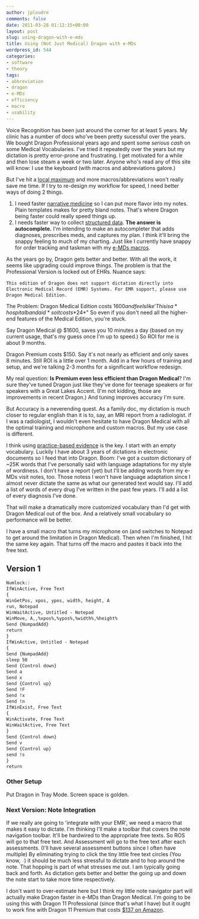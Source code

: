```yaml
---
author: jploudre
comments: false
date: 2011-03-28 01:12:15+00:00
layout: post
slug: using-dragon-with-e-mds
title: Using (Not Just Medical) Dragon with e-MDs
wordpress_id: 544
categories:
- software
- theory
tags:
- abbreviation
- dragon
- e-MDs
- efficiency
- macro
- usability
---
```


Voice Recognition has been just around the corner for at least 5 years. My clinic has a number of docs who've been pretty sucessful over the years. We bought Dragon Professional years ago and spent some *serious cash* on some Medical Vocabularies. I've tried it repeatedly over the years but my dictation is pretty error-prone and frustrating. I get motivated for a while and then lose steam a week or two later. Anyone who's read any of this site will know: I use the keyboard (with macros and abbreviations galore.)

But I've hit a [local maximum](/2011/how-much-time-can-macros-save/) and more macros/abbreviations won't really save me time. If I try to re-design my workflow for speed, I need better ways of doing 2 things.

1. I need faster [narrative medicine](/2011/snappy-charting/) so I can put more flavor into my notes. Plain templates makes for pretty bland notes. That's where Dragon being faster could really speed things up.
2. I needs faster way to collect [structured data](/2011/snappy-charting/). **The answer is autocomplete.** I'm intending to make an autocompleter that adds diagnoses, prescribes meds, and captures my plan. I think it'll bring the snappy feeling to much of my charting. Just like I currently have snappy for order tracking and taskman with my [e-MDs macros](/2011/e-mds-macros/).

As the years go by, Dragon gets better and better. With all the work, it seems like upgrading could improve things. The problem is that the Professional Version is locked out of EHRs. Nuance says:

    This edition of Dragon does not support dictation directly into Electronic Medical Record (EMR) Systems. For EMR support, please use Dragon Medical Edition.

The Problem: Dragon Medical Edition costs  $1600 and feels like 'This is a *hospital bandaid* so it costs *$24*" So even if you don't need all the higher-end features of the Medical Edition, you're stuck.

Say Dragon Medical @ $1600, saves you 10 minutes a day (based on my current usage, that's my guess once I'm up to speed.) So ROI for me is about 9 months.

Dragon Premium costs $150. Say it's not nearly as efficient and only saves 8 minutes. Still ROI is a little over  1 month. Add in a few hours of training and setup, and we're talking 2-3 months for a significant workflow redesign.

My real question: **Is Premium even less efficient than Dragon Medical**? I'm sure they've tuned Dragon just like they've done for teenage speakers or for speakers with a Great Lakes Accent. (I'm not kidding, those are improvements in recent Dragon.) And tuning improves accuracy I'm sure. 

But Accuracy is a neverending quest. As a family doc, my dictation is much closer to regular english than it is to, say, an MRI report from a radiologist. if I was a radiologist, I wouldn't even hesitate to have Dragon Medical with all the optimal training and microphone and custom macros. But my use case is different.

I think using [practice-based evidence](/2011/practice-based-evidence/) is the key. I start with an empty vocabulary. Luckily I have about 3 years of dictations in electronic documents so I feed that into Dragon. Boom: I've got a custom dictionary of ~25K words that I've personally said with language adaptations for my style of wordiness. I don't have a report (yet) but I'll be adding words from my e-MDs visit notes, too. Those notess I won't have language adaptation since I almost never dictate the same as what our generated text would say. I'll add a list of words of every drug I've written in the past few years. I'll add a list of every diagnosis I've done. 

That will make a dramatically more customized vocabulary than I'd get with Dragon Medical out of the box. And a relatively small vocabulary so performance will be better. 

I have a small macro that turns my microphone on (and switches to Notepad to get around the limitation in Dragon Medical). Then  when I'm finished, I hit the same key again. That turns off the macro and pastes it back into the free text.

## Version 1

	Numlock::
	IfWinActive, Free Text
	{
	WinGetPos, xpos, ypos, width, height, A
	run, Notepad
	WinWaitActive, Untitled - Notepad
	WinMove, A,,%xpos%,%ypos%,%width%,%height%
	Send {NumpadAdd}
	return
	}
	IfWinActive, Untitled - Notepad
	{
	Send {NumpadAdd}
	sleep 50
	Send {Control down}
	Send a
	Send x
	Send {Control up}
	Send !F
	Send !x
	Send !n
	IfWinExist, Free Text
	{
	WinActivate, Free Text
	WinWaitActive, Free Text
	}
	Send {Control down}
	Send v
	Send {Control up}
	send !s
	}
	return


### Other Setup

Put Dragon in Tray Mode. Screen space is golden.

### Next Version: Note Integration

If we really are going to 'integrate with your EMR', we need a macro that makes it easy to dictate. I'm thinking I'll make a toolbar that covers the note navigation toolbar. It'll be hardwired to the appropriate free texts. So ROS will go to that free text. And Assessment will go to the free text after each assessments. (I'll have several assessment buttons since I often have multiple) By eliminating trying to click the tiny little free text circles (You know, ![](/files/2011/03/freetext.png)) it should be much less stressful to dictate and to hop around the note. That hopping is part of what stresses me out. I am typically going back and forth. As dictation gets better and better the going up and down the note start to take more time respectively.

I don't want to over-estimate here but I think my little note navigator part will actually make Dragon faster in e-MDs than Dragon Medical. I'm going to be using this with Dragon 11 Professional (since that's what I have) but it ought to work fine with Dragon 11 Premium  that costs [$137 on Amazon](http://www.amazon.com/Nuance-Communications-Inc-K609A-G00-11-0-NaturallySpeaking/dp/B003VNCROU/ref=sr_1_1?ie=UTF8&qid;=1301274621&sr;=8-1).


